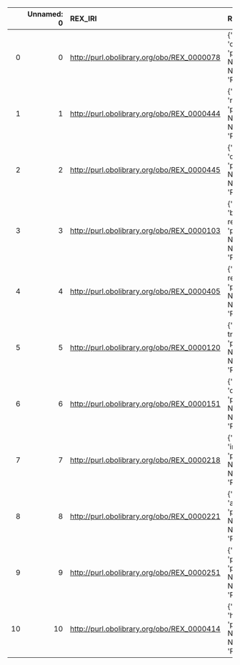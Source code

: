 |    |   Unnamed: 0 | REX_IRI                                    | REX_DESC                                                                                      | SBO_IRI                              | SBO_DESC                          |
|---:|-------------:|:-------------------------------------------|:----------------------------------------------------------------------------------------------|:-------------------------------------|:----------------------------------|
|  0 |            0 | http://purl.obolibrary.org/obo/REX_0000078 | {'label': 'catalysis', 'prefLabel': None, 'altLabel': None, 'name': 'REX_0000078'}            | http://biomodels.net/SBO/SBO_0000172 | {'label': 'catalysis'}            |
|  1 |            1 | http://purl.obolibrary.org/obo/REX_0000444 | {'label': 'reduction', 'prefLabel': None, 'altLabel': None, 'name': 'REX_0000444'}            | http://biomodels.net/SBO/SBO_0000202 | {'label': 'reduction'}            |
|  2 |            2 | http://purl.obolibrary.org/obo/REX_0000445 | {'label': 'oxidation', 'prefLabel': None, 'altLabel': None, 'name': 'REX_0000445'}            | http://biomodels.net/SBO/SBO_0000201 | {'label': 'oxidation'}            |
|  3 |            3 | http://purl.obolibrary.org/obo/REX_0000103 | {'label': 'biochemical reaction', 'prefLabel': None, 'altLabel': None, 'name': 'REX_0000103'} | http://biomodels.net/SBO/SBO_0000176 | {'label': 'biochemical reaction'} |
|  4 |            4 | http://purl.obolibrary.org/obo/REX_0000405 | {'label': 'redox reaction', 'prefLabel': None, 'altLabel': None, 'name': 'REX_0000405'}       | http://biomodels.net/SBO/SBO_0000200 | {'label': 'redox reaction'}       |
|  5 |            5 | http://purl.obolibrary.org/obo/REX_0000120 | {'label': 'active transport', 'prefLabel': None, 'altLabel': None, 'name': 'REX_0000120'}     | http://biomodels.net/SBO/SBO_0000657 | {'label': 'active transport'}     |
|  6 |            6 | http://purl.obolibrary.org/obo/REX_0000151 | {'label': 'dissociation', 'prefLabel': None, 'altLabel': None, 'name': 'REX_0000151'}         | http://biomodels.net/SBO/SBO_0000180 | {'label': 'dissociation'}         |
|  7 |            7 | http://purl.obolibrary.org/obo/REX_0000218 | {'label': 'inhibition', 'prefLabel': None, 'altLabel': None, 'name': 'REX_0000218'}           | http://biomodels.net/SBO/SBO_0000169 | {'label': 'inhibition'}           |
|  8 |            8 | http://purl.obolibrary.org/obo/REX_0000221 | {'label': 'activation', 'prefLabel': None, 'altLabel': None, 'name': 'REX_0000221'}           | http://biomodels.net/SBO/SBO_0000656 | {'label': 'activation'}           |
|  9 |            9 | http://purl.obolibrary.org/obo/REX_0000251 | {'label': 'polymerization', 'prefLabel': None, 'altLabel': None, 'name': 'REX_0000251'}       | http://biomodels.net/SBO/SBO_0000652 | {'label': 'polymerization'}       |
| 10 |           10 | http://purl.obolibrary.org/obo/REX_0000414 | {'label': 'hydrolysis', 'prefLabel': None, 'altLabel': None, 'name': 'REX_0000414'}           | http://biomodels.net/SBO/SBO_0000376 | {'label': 'hydrolysis'}           |